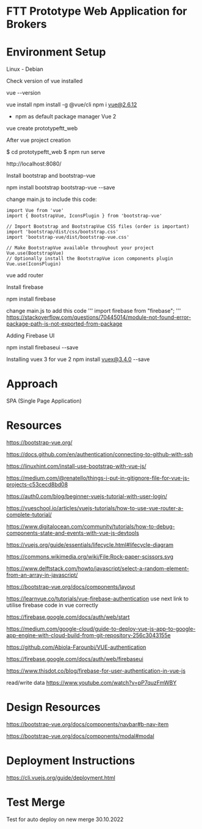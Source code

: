 # FTT Prototype Web Application for Brokers

# Environment Setup

Linux - Debian

Check version of vue installed 

vue --version

vue install
npm install -g @vue/cli
npm i vue@2.6.12

- npm as default package manager Vue 2

vue create prototypeftt_web

After vue project creation

 $ cd prototypeftt_web
 $ npm run serve

http://localhost:8080/

Install bootstrap and bootstrap-vue

npm install bootstrap bootstrap-vue --save


change main.js to include this code:

```
import Vue from 'vue'
import { BootstrapVue, IconsPlugin } from 'bootstrap-vue'

// Import Bootstrap and BootstrapVue CSS files (order is important)
import 'bootstrap/dist/css/bootstrap.css'
import 'bootstrap-vue/dist/bootstrap-vue.css'

// Make BootstrapVue available throughout your project
Vue.use(BootstrapVue)
// Optionally install the BootstrapVue icon components plugin
Vue.use(IconsPlugin)

```

vue add router

Install firebase

npm install firebase

change main.js to add this code
'''
import firebase from "firebase";
'''
https://stackoverflow.com/questions/70445014/module-not-found-error-package-path-is-not-exported-from-package


Adding Firebase UI

npm install firebaseui --save

Installing vuex 3 for vue 2
npm install vuex@3.4.0 --save

# Approach
 
 SPA (Single Page Application)



# Resources

https://bootstrap-vue.org/

https://docs.github.com/en/authentication/connecting-to-github-with-ssh

https://linuxhint.com/install-use-bootstrap-with-vue-js/

https://medium.com/@renatello/things-i-put-in-gitignore-file-for-vue-js-projects-c53cecd8bd08

https://auth0.com/blog/beginner-vuejs-tutorial-with-user-login/

https://vueschool.io/articles/vuejs-tutorials/how-to-use-vue-router-a-complete-tutorial/

https://www.digitalocean.com/community/tutorials/how-to-debug-components-state-and-events-with-vue-js-devtools

https://vuejs.org/guide/essentials/lifecycle.html#lifecycle-diagram 

https://commons.wikimedia.org/wiki/File:Rock-paper-scissors.svg

https://www.delftstack.com/howto/javascript/select-a-random-element-from-an-array-in-javascript/

https://bootstrap-vue.org/docs/components/layout

https://learnvue.co/tutorials/vue-firebase-authentication  use next link to utilise firebase code in vue correctly

https://firebase.google.com/docs/auth/web/start

https://medium.com/google-cloud/guide-to-deploy-vue-js-app-to-google-app-engine-with-cloud-build-from-git-repository-256c3043155e

https://github.com/Abiola-Farounbi/VUE-authentication

https://firebase.google.com/docs/auth/web/firebaseui

https://www.thisdot.co/blog/firebase-for-user-authentication-in-vue-js

read/write data
https://www.youtube.com/watch?v=pP7quzFmWBY

# Design Resources

https://bootstrap-vue.org/docs/components/navbar#b-nav-item

https://bootstrap-vue.org/docs/components/modal#modal

# Deployment Instructions

https://cli.vuejs.org/guide/deployment.html

# Test Merge
Test for auto deploy on new merge 30.10.2022